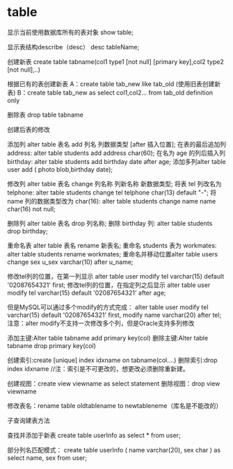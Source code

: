 
# table


显示当前使用数据库所有的表对象
show table;


显示表结构describe（desc）
desc tableName;


创建新表
create table tabname(col1 type1 [not null] [primary key],col2 type2 [not null],..)

根据已有的表创建新表
A：create table tab_new like tab_old (使用旧表创建新表)
B：create table tab_new as select col1,col2… from tab_old definition only

删除表
drop table tabname


创建后表的修改

添加列
alter table 表名 add 列名 列数据类型 [after 插入位置];
    在表的最后追加列 address: alter table students add address char(60);
    在名为 age 的列后插入列 birthday: alter table students add birthday date after age;
添加多列alter table user add ( photo blob,birthday date);

修改列
alter table 表名 change 列名称 列新名称 新数据类型;
    将表 tel 列改名为 telphone: alter table students change tel telphone char(13) default "-";
    将 name 列的数据类型改为 char(16): alter table students change name name char(16) not null;

删除列
alter table 表名 drop 列名称;
    删除 birthday 列: alter table students drop birthday;

重命名表
alter table 表名 rename 新表名;
    重命名 students 表为 workmates: alter table students rename workmates;
    重命名并移动位置alter table users change sex u_sex varchar(10) after u_name;

修改tel列的位置，在第一列显示
alter table user modify tel varchar(15) default '02087654321' first;
修改tel列的位置，在指定列之后显示
alter table user modify tel varchar(15) default '02087654321' after age;

但是MySQL可以通过多个modify的方式完成：
alter table user 
    modify tel varchar(15) default '02087654321' first, 
    modify name varchar(20) after tel;
注意：alter modify不支持一次修改多个列，但是Oracle支持多列修改


添加主键:Alter table tabname add primary key(col)
删除主键:Alter table tabname drop primary key(col)

创建索引:create [unique] index idxname on tabname(col….)
删除索引:drop index idxname  //注：索引是不可更改的，想更改必须删除重新建。

创建视图：create view viewname as select statement
删除视图：drop view viewname


修改表名：rename table oldtablename to newtableneme（库名是不能改的）





子查询建表方法

查找并添加于新表
create table userInfo as select * from user;

部分列名匹配模式：
create table userInfo (
    name varchar(20),
    sex char
    ) 
as 
select name, sex from user;












